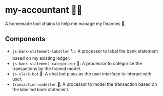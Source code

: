# my-accountant 👨‍💻

A homemade tool chains to help me manage my finances 🏦.

## Components

- `js-bank-statement-labeller` 🏷️: A processor to label the bank statement based on my existing ledger.
- `js-bank-statement-categorizer` 🔮: A processor to categorize the transactions by the trained model.
- `js-slack-bot` 🤖: A chat bot plays as the user interface to interact with user.
- `transaction-modeller` 🧠: A processor to model the transaction based on the labelled bank statement.
